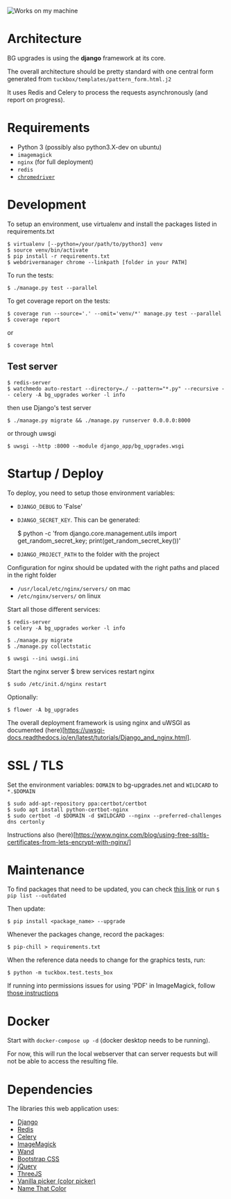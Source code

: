 
![Works on my machine](https://forthebadge.com/images/badges/works-on-my-machine.svg)

Architecture
============

BG upgrades is using the **django** framework at its core.

The overall architecture should be pretty standard with one central form generated from `tuckbox/templates/pattern_form.html.j2`

It uses Redis and Celery to process the requests asynchronously (and report on progress).

Requirements
============

* Python 3 (possibly also python3.X-dev on ubuntu)
* `imagemagick`
* `nginx` (for full deployment)
* `redis`
* [`chromedriver`](https://chromedriver.chromium.org/)

Development
===========

To setup an environment, use virtualenv and install the packages listed in requirements.txt

    $ virtualenv [--python=/your/path/to/python3] venv
    $ source venv/bin/activate
    $ pip install -r requirements.txt
    $ webdrivermanager chrome --linkpath [folder in your PATH]

To run the tests:

    $ ./manage.py test --parallel

To get coverage report on the tests:

    $ coverage run --source='.' --omit='venv/*' manage.py test --parallel
    $ coverage report

or

    $ coverage html

Test server
-----------

    $ redis-server
    $ watchmedo auto-restart --directory=./ --pattern="*.py" --recursive -- celery -A bg_upgrades worker -l info

then use Django's test server

    $ ./manage.py migrate && ./manage.py runserver 0.0.0.0:8000

or through uwsgi

    $ uwsgi --http :8000 --module django_app/bg_upgrades.wsgi

Startup / Deploy
================


To deploy, you need to setup those environment variables:

* `DJANGO_DEBUG` to 'False'
* `DJANGO_SECRET_KEY`. This can be generated:

    $ python -c 'from django.core.management.utils import get_random_secret_key; print(get_random_secret_key())'

* `DJANGO_PROJECT_PATH` to the folder with the project

Configuration for nginx should be updated with the right paths and placed in the right folder
* `/usr/local/etc/nginx/servers/` on mac
* `/etc/nginx/servers/` on linux


Start all those different services:

    $ redis-server
    $ celery -A bg_upgrades worker -l info

    $ ./manage.py migrate
    $ ./manage.py collectstatic

    $ uwsgi --ini uwsgi.ini

Start the nginx server
    $ brew services restart nginx

    $ sudo /etc/init.d/nginx restart

Optionally:

    $ flower -A bg_upgrades

The overall deployment framework is using nginx and uWSGI as documented (here)[https://uwsgi-docs.readthedocs.io/en/latest/tutorials/Django_and_nginx.html].

SSL / TLS
=========

Set the environment variables: `DOMAIN` to bg-upgrades.net and `WILDCARD` to `*.$DOMAIN`

    $ sudo add-apt-repository ppa:certbot/certbot
    $ sudo apt install python-certbot-nginx
    $ sudo certbot -d $DOMAIN -d $WILDCARD --nginx --preferred-challenges dns certonly

Instructions also (here)[https://www.nginx.com/blog/using-free-ssltls-certificates-from-lets-encrypt-with-nginx/]

Maintenance
===========

To find packages that need to be updated, you can check [this link](https://requires.io/github/MatthieuLJ/bg_upgrades/requirements/?branch=master) or run `$ pip list --outdated`

Then update:

    $ pip install <package_name> --upgrade

Whenever the packages change, record the packages:

    $ pip-chill > requirements.txt

When the reference data needs to change for the graphics tests, run:

    $ python -m tuckbox.test.tests_box

If running into permissions issues for using 'PDF' in ImageMagick, follow [those instructions](https://stackoverflow.com/a/59193253)

Docker
======

Start with `docker-compose up -d` (docker desktop needs to be running).

For now, this will run the local webserver that can server requests but will not
be able to access the resulting file.

Dependencies
============

The libraries this web application uses:

* [Django](https://www.djangoproject.com/)
* [Redis](https://redis.io/)
* [Celery](https://docs.celeryproject.org/)
* [ImageMagick](https://imagemagick.org/)
* [Wand](https://docs.wand-py.org/)
* [Bootstrap CSS](https://getbootstrap.com/)
* [jQuery](https://jquery.com/)
* [ThreeJS](https://threejs.org/)
* [Vanilla picker (color picker)](https://github.com/Sphinxxxx/vanilla-picker)
* [Name That Color](https://chir.ag/projects/ntc/)
